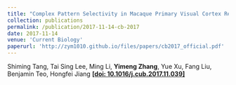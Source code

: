 ```yaml
---
title: "Complex Pattern Selectivity in Macaque Primary Visual Cortex Revealed by Large-Scale Two-Photon Imaging"
collection: publications
permalink: /publication/2017-11-14-cb-2017
date: 2017-11-14
venue: 'Current Biology'
paperurl: 'http://zym1010.github.io/files/papers/cb2017_official.pdf'
---
```


Shiming Tang, Tai Sing Lee, Ming Li, **Yimeng Zhang**, Yue Xu, Fang Liu, Benjamin Teo, Hongfei Jiang [**\[doi: 10.1016/j.cub.2017.11.039\]**](https://doi.org/10.1016/j.cub.2017.11.039)
